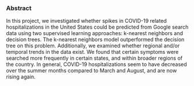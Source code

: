 ### Abstract

In this project, we investigated whether spikes in
COVID-19 related hospitalizations in the United States
could be predicted from Google search data using
two supervised learning approaches: k-nearest neighbors and decision trees. The k-nearest neighbors model
outperformed the decision tree on this problem. Additionally, we examined whether regional and/or temporal trends in the data exist. We found that certain
symptoms were searched more frequently in certain
states, and within broader regions of the country. In
general, COVID-19 hospitalizations seem to have decreased over the summer months compared to March
and August, and are now rising again.

